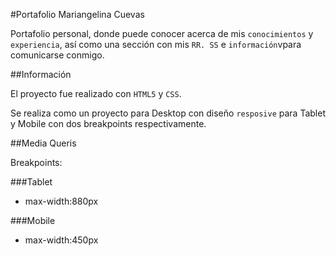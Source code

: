 #Portafolio Mariangelina Cuevas

Portafolio personal, donde puede conocer acerca de mis `conocimientos` y `experiencia`, así como una sección con mis `RR. SS` e `información`vpara comunicarse conmigo.

##Información

El proyecto fue realizado con `HTML5` y `CSS`.

Se realiza como un proyecto para Desktop con diseño `resposive` para Tablet y Mobile con dos breakpoints respectivamente.

##Media Queris

Breakpoints:

###Tablet 

- max-width:880px

###Mobile

- max-width:450px